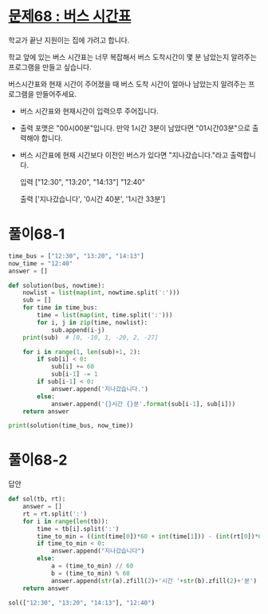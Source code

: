 # [문제68 : 버스 시간표](https://www.notion.so/68-ac43322fc1044be9aab74e79315796aa)

학교가 끝난 지원이는 집에 가려고 합니다.

학교 앞에 있는 버스 시간표는 너무 복잡해서 버스 도착시간이 몇 분 남았는지 알려주는 프로그램을 만들고 싶습니다.

버스시간표와 현재 시간이 주어졌을 때 버스 도착 시간이 얼마나 남았는지 알려주는 프로그램을 만들어주세요.

- 버스 시간표와 현재시간이 입력으루 주어집니다.
- 출력 포맷은 "00시00분"입니다.
   만약 1시간 3분이 남았다면 "01시간03분"으로 출력해야 합니다.
- 버스 시간표에 현재 시간보다 이전인 버스가 있다면 "지나갔습니다."라고 출력합니다.

    입력
    ["12:30", "13:20", "14:13"]
    "12:40"


    출력
    ['지나갔습니다', '0시간 40분', '1시간 33분']
    
# 풀이68-1

``` python
time_bus = ["12:30", "13:20", "14:13"]
now_time = "12:40"
answer = []

def solution(bus, nowtime):
    nowlist = list(map(int, nowtime.split(':')))
    sub = []
    for time in time_bus:
        time = list(map(int, time.split(':')))
        for i, j in zip(time, nowlist):
            sub.append(i-j)
    print(sub)  # [0, -10, 1, -20, 2, -27]

    for i in range(1, len(sub)+1, 2):
        if sub[i] < 0:
            sub[i] += 60
            sub[i-1] -= 1
        if sub[i-1] < 0:
            answer.append('지나갔습니다.')
        else:
            answer.append('{}시간 {}분'.format(sub[i-1], sub[i]))
    return answer

print(solution(time_bus, now_time))
```

# 풀이68-2

답안

``` python
def sol(tb, rt):
    answer = []
    rt = rt.split(':')
    for i in range(len(tb)):
        time = tb[i].split(':')
        time_to_min = ((int(time[0])*60 + int(time[1])) - (int(rt[0])*60+int(rt[1])))
        if time_to_min < 0:
            answer.append("지나갔습니다")
        else:
            a = (time_to_min) // 60
            b = (time_to_min) % 60
            answer.append(str(a).zfill(2)+'시간 '+str(b).zfill(2)+'분')
    return answer

sol(["12:30", "13:20", "14:13"], "12:40")
```
